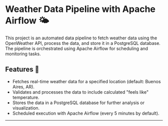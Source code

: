 # Weather Data Pipeline with Apache Airflow 🌤️

This project is an automated data pipeline to fetch weather data using the OpenWeather API, process the data, and store it in a PostgreSQL database. The pipeline is orchestrated using Apache Airflow for scheduling and monitoring tasks.

## Features 🚀
- Fetches real-time weather data for a specified location (default: Buenos Aires, AR).
- Validates and processes the data to include calculated "feels like" temperature.
- Stores the data in a PostgreSQL database for further analysis or visualization.
- Scheduled execution with Apache Airflow (every 5 minutes by default).

---

